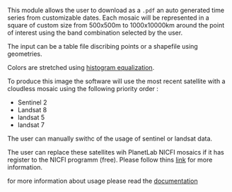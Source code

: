 This module allows the user to download as a `.pdf` an auto generated time series from customizable dates. 
Each mosaic will be represented in a square of custom size from 500x500m to 1000x10000km around the point of interest using the band combination selected by the user. 

The input can be a table file discribing points or a shapefile using geometries. 

Colors are stretched using [histogram equalization](https://en.wikipedia.org/wiki/Histogram_equalization).

To produce this image the software will use the most recent satellite with a cloudless mosaic using the following priority order :

- Sentinel 2
- Landsat 8
- landsat 5
- landsat 7

The user can manually swithc of the usage of sentinel or landsat data. 

The user can replace these satellites wih PlanetLab NICFI mosaics if it has register to the NICFI programm (free). Please follow thins [link](https://docs.sepal.io/en/latest/setup/nicfi.html) for more information.

for more information about usage please read the [documentation](https://docs.sepal.io/en/latest/modules/dwn/clip-time-series.html)
